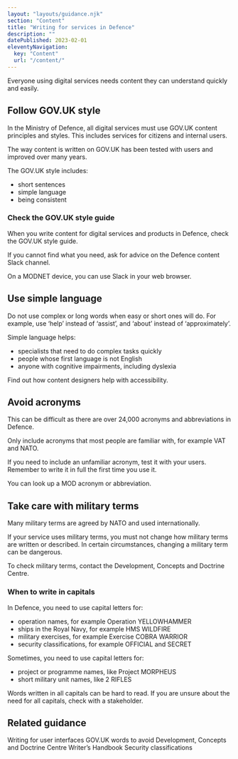 ```yaml
---
layout: "layouts/guidance.njk"
section: "Content"
title: "Writing for services in Defence"
description: ""
datePublished: 2023-02-01
eleventyNavigation:
  key: "Content"
  url: "/content/"
---
```



Everyone using digital services needs content they can understand quickly and easily.

## Follow GOV.UK style

In the Ministry of Defence, all digital services must use GOV.UK content principles and styles. This includes services for citizens and internal users.

The way content is written on GOV.UK has been tested with users and improved over many years. 

The GOV.UK style includes: 

- short sentences
- simple language
- being consistent

### Check the GOV.UK style guide

When you write content for digital services and products in Defence, check the GOV.UK style guide. 

If you cannot find what you need, ask for advice on the Defence content Slack channel. 

On a MODNET device, you can use Slack in your web browser.

## Use simple language

Do not use complex or long words when easy or short ones will do. For example, use ‘help’ instead of ‘assist’, and ‘about’ instead of ‘approximately’.

Simple language helps: 

- specialists that need to do complex tasks quickly
- people whose first language is not English
- anyone with cognitive impairments, including dyslexia 

Find out how content designers help with accessibility. 

## Avoid acronyms 

This can be difficult as there are over 24,000 acronyms and abbreviations in Defence. 

Only include acronyms that most people are familiar with, for example VAT and NATO.

If you need to include an unfamiliar acronym, test it with your users. Remember to write it in full the first time you use it.

You can look up a MOD acronym or abbreviation. 


## Take care with military terms

Many military terms are agreed by NATO and used internationally. 

If your service uses military terms, you must not change how military terms are written or described. In certain circumstances, changing a military term can be dangerous.

To check military terms, contact the Development, Concepts and Doctrine Centre.

### When to write in capitals

In Defence, you need to use capital letters for: 

- operation names, for example Operation YELLOWHAMMER
- ships in the Royal Navy, for example HMS WILDFIRE
- military exercises, for example Exercise COBRA WARRIOR
- security classifications, for example OFFICIAL and SECRET

Sometimes, you need to use capital letters for:

- project or programme names, like Project MORPHEUS
- short military unit names, like 2 RIFLES

Words written in all capitals can be hard to read. If you are unsure about the need for all capitals, check with a stakeholder.


## Related guidance
Writing for user interfaces
GOV.UK words to avoid
Development, Concepts and Doctrine Centre Writer’s Handbook
Security classifications
